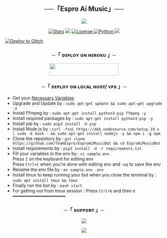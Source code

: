 <h2 align="center">
    ──「Espro Ai Music」──
</h2>

<p align="center">
  <img src="https://telegra.ph/file/172fecd14841a2b780448.jpg">
</p>

<p align="center">
<a href="https://github.com/TeamEspro/EsproAiMusicBot/stargazers"><img src="https://img.shields.io/github/stars/TeamEspro/EsproAiMusicBot?color=black&logo=github&logoColor=black&style=for-the-badge" alt="Stars" /></a>
<a href="https://github.com/TeamEspro/EsproAiMusicBot/network/members"> <img src="https://img.shields.io/github/forks/TeamEspro/EsproAiMusicBot?color=black&logo=github&logoColor=black&style=for-the-badge" /></a>
<a href="https://github.com/TeamEspro/EsproAiMusicBot/blob/ritik/LICENSE"> <img src="https://img.shields.io/badge/License-MIT-blueviolet?style=for-the-badge" alt="License" /> </a>
<a href="https://www.python.org/"> <img src="https://img.shields.io/badge/Written%20in-Python-orange?style=for-the-badge&logo=python" alt="Python" /> </a>
<a href="https://github.com/TeamEspro/EsproAiMusicBot/commits/EsproAiMusicBot"> <img src="https://img.shields.io/github/last-commit/TeamEspro/EsproAiMusicBot?color=blue&logo=github&logoColor=green&style=for-the-badge" /></a>
</p>

<a href="https://glitch.com/edit/#!/import/github/TeamEspro/EsproAiMusicBot" target="_blank">
  <img alt="Deploy to Glitch" src="https://glitch.com/deploy/button.svg">
</a>




<h3 align="center">
    ─「 ᴅᴇᴩʟᴏʏ ᴏɴ ʜᴇʀᴏᴋᴜ 」─
</h3>

<p align="center"><a href="https://dashboard.heroku.com/new?template=https://github.com/TeamEspro/EsproAiMusicBot"> <img src="https://img.shields.io/badge/Deploy%20On%20Heroku-black?style=for-the-badge&logo=heroku" width="220" height="38.45"/></a></p>

<h3 align="center">
    ─「 ᴅᴇᴩʟᴏʏ ᴏɴ ʟᴏᴄᴀʟ ʜᴏsᴛ/ ᴠᴘs 」─
</h3>

- Get your [Necessary Variables](https://github.com/TeamEspro/EsproAiMusicBot/blob/ritik/sample.env)
- Upgrade and Update by :
`sudo apt-get update && sudo apt-get upgrade -y`
- Install Ffmpeg by :
`sudo apt-get install python3-pip ffmpeg -y`
- Install required packages by :
`sudo apt-get install python3-pip -y`
- Install pip by :
`sudo pip3 install -U pip`
- Install Node js by :
`curl -fssL https://deb.nodesource.com/setup_19.x | sudo -E bash - && sudo apt-get install nodejs -y && npm i -g npm`
- Clone the repository by :
`git clone https://github.com/TeamEspro/EsproAiMusicBot && cd EsproAiMusicBot`
- Install requirements by :
`pip3 install -U -r requirements.txt`
- Fill your variables in the env by :
`vi sample.env`<br>
Press `I` on the keyboard for editing env<br>
Press `Ctrl+C` when you're done with editing env and `:wq` to save the env<br>
- Rename the env file by :
`mv sample.env .env`
- Install tmux to keep running your bot when you close the terminal by :
`sudo apt install tmux && tmux`
- Finally run the bot by :
`bash start`
- For getting out from tmux session : Press `Ctrl+b` and then `d`<br>
━━━━━━━━━━━━━━━━━━━━

<h3 align="center">
    ─「 sᴜᴩᴩᴏʀᴛ 」─
</h3>

<p align="center">
<a href="https://telegram.me/EsproSupport"><img src="https://img.shields.io/badge/-Support%20Group-blue.svg?style=for-the-badge&logo=Telegram"></a>
</p>

<p align="center">
<a href="https://telegram.me/EsproUpdate"><img src="https://img.shields.io/badge/-Support%20Channel-blue.svg?style=for-the-badge&logo=Telegram"></a>
</p>


